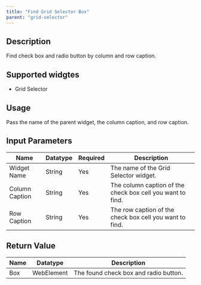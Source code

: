 ```yaml
---
title: "Find Grid Selector Box"
parent: "grid-selector"
---
```


## Description
Find check box and radio button by column and row caption.

## Supported widgtes
 + Grid Selector

## Usage
Pass the name of the parent widget, the column caption, and row caption.

## Input Parameters


Name | Datatype | Required | Description
---- | -------- | -------- | ---------------
Widget Name | String | Yes | The name of the Grid Selector widget.
Column Caption | String | Yes | The column caption of the check box cell you want to find.
Row Caption | String | Yes | The row caption of the check box cell you want to find.

## Return Value

Name | Datatype | Description
---- | --------- | ---------------
Box | WebElement | The found check box and radio button.
